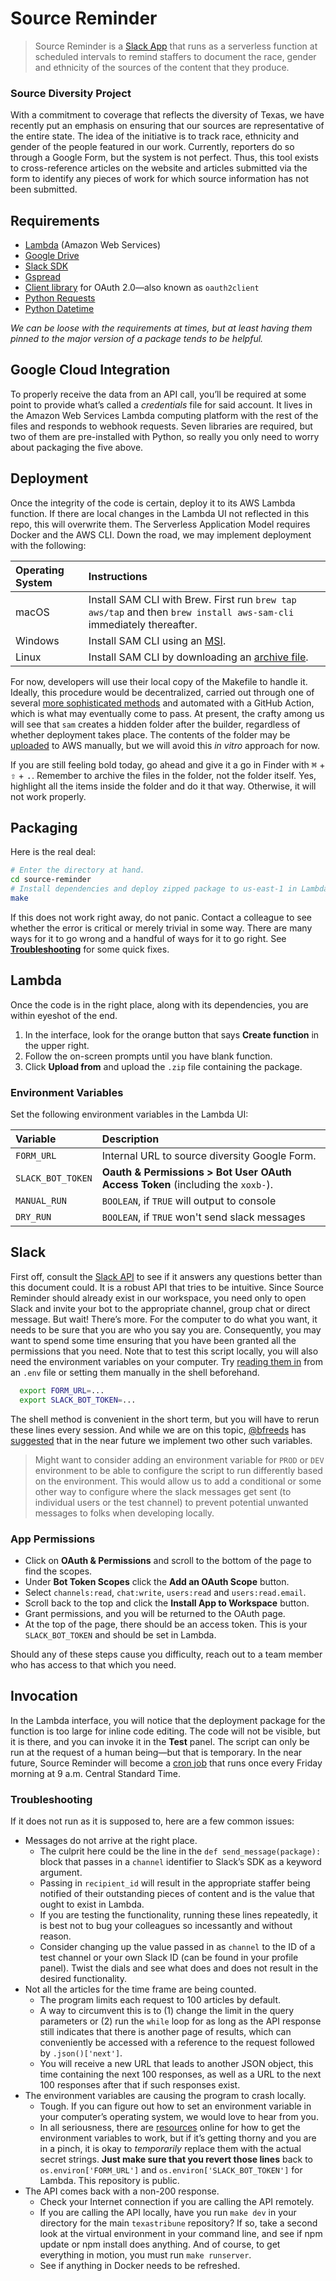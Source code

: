 # Source Reminder

> Source Reminder is a [Slack App](https://medium.com/glasswall-engineering/how-to-create-a-slack-bot-using-aws-lambda-in-1-hour-1dbc1b6f021c) that runs as a serverless function at scheduled intervals to remind staffers to document the race, gender and ethnicity of the sources of the content that they produce.
### Source Diversity Project
With a commitment to coverage that reflects the diversity of Texas, we have recently put an emphasis on ensuring
that our sources are representative of the entire state. The idea of the initiative is to track race, ethnicity and gender of the people featured in our work.
Currently, reporters do so through a Google Form, but the system is not perfect.
Thus, this tool exists to cross-reference articles on the website and articles submitted via the form to
identify any pieces of work for which source information has not been submitted.

## Requirements
* [Lambda](https://aws.amazon.com/free/?all-free-tier.sort-by=item.additionalFields.SortRank&all-free-tier.sort-order=asc&awsf.Free%20Tier%20Types=tier%23always-free) (Amazon Web Services)
* [Google Drive](https://www.google.com/drive/)
* [Slack SDK](https://slack.dev/node-slack-sdk/)
* [Gspread](https://github.com/burnash/gspread) 
* [Client library](https://github.com/googleapis/oauth2client) for OAuth 2.0&mdash;also known as `oauth2client`
* [Python Requests](https://docs.python-requests.org/)
* [Python Datetime](https://docs.python.org/3/library/datetime.html)

_We can be loose with the requirements at times, but at least having them pinned to the major version of a package tends to be helpful._

## Google Cloud Integration
To properly receive the data from an API call, you&rsquo;ll be required at some point to provide what&rsquo;s called a *credentials* file for said account.
It lives in the Amazon Web Services Lambda computing platform with the rest of the files and responds to webhook requests. Seven libraries are required, but two of them are pre-installed with Python, so really you only need to worry about packaging the five above.

## Deployment

Once the integrity of the code is certain, deploy it to its AWS Lambda function. If there are local changes in the Lambda UI not reflected in this repo, this will overwrite them. The Serverless Application Model
requires Docker and the AWS CLI. Down the road, we may implement deployment with the following:

| Operating System            | Instructions                                           |
| :------------------ | :---------------------------------------------------- |
| macOS          | Install SAM CLI with Brew. First run `brew tap aws/tap` and then `brew install aws-sam-cli` immediately thereafter.                   |
| Windows   | Install SAM CLI using an [MSI](https://github.com/awslabs/aws-sam-cli/releases/latest/download/AWS_SAM_CLI_64_PY3.msi). |
| Linux   | Install SAM CLI by downloading an [archive file](https://github.com/aws/aws-sam-cli/releases/latest/download/aws-sam-cli-linux-x86_64.zip). |
For now, developers will use their local copy of the Makefile to handle it.
Ideally, this procedure would be decentralized, carried out through one of several [more sophisticated methods](https://docs.aws.amazon.com/serverless-application-model/latest/developerguide/serverless-getting-started-hello-world.html) and automated with a GitHub Action, which is what may eventually come to pass.
At present, the crafty among us will see that `sam` creates a hidden folder after the builder, regardless of whether deployment takes place. The contents of the folder may be [uploaded](https://docs.aws.amazon.com/lambda/latest/dg/python-package.html) to AWS manually, but we will avoid this _in vitro_ approach for now.

If you are still feeling bold today, go ahead and give it a go in Finder with <kbd>⌘</kbd> + <kbd>⇧</kbd> + <kbd>.</kbd>. Remember to archive the files in the folder, not the folder itself. Yes, highlight all the items inside the folder and do it that way.
Otherwise, it will not work properly.

## Packaging

Here is the real deal:
```sh
# Enter the directory at hand.
cd source-reminder
# Install dependencies and deploy zipped package to us-east-1 in Lambda via Makefile.
make
```
If this does not work right away, do not panic. Contact a colleague to see whether the error is critical or merely trivial in some way.
There are many ways for it to go wrong and a handful of ways for it to go right. See [**Troubleshooting**](#troubleshooting) for some quick fixes.
## Lambda
Once the code is in the right place, along with its dependencies, you are within eyeshot of the end.
1. In the interface, look for the orange button that says **Create function** in the upper right.
2. Follow the on-screen prompts until you have blank function.
3. Click **Upload from** and upload the `.zip` file containing the package.
### Environment Variables
Set the following environment variables in the Lambda UI:

| Variable            | Description                                           |
| :------------------ | :---------------------------------------------------- |
| `FORM_URL`          | Internal URL to source diversity Google Form.                   |
| `SLACK_BOT_TOKEN`   | **Oauth & Permissions > Bot User OAuth Access Token** (including the `xoxb-`). |
| `MANUAL_RUN`        | `BOOLEAN`, if `TRUE` will output to console |
| `DRY_RUN`        | `BOOLEAN`, if `TRUE` won't send slack messages |
## Slack
First off, consult the [Slack API](https://api.slack.com/) to see if it answers any questions better than this document could.
It is a robust API that tries to be intuitive. Since Source Reminder should already exist in our workspace, you need only to open Slack and invite your bot to the appropriate channel, group chat or direct message.
But wait! There&rsquo;s more. For the computer to do what you want, it needs to be sure that you are who you say you are. Consequently, you may want to spend some time ensuring that you have been granted all the permissions that you need.
Note that to test this script locally, you will also need the environment variables on your computer. Try [reading them in](https://stackoverflow.com/questions/40216311/reading-in-environment-variables-from-an-environment-file) from an `.env` file or setting them manually in the shell beforehand.
```sh
  export FORM_URL=...
  export SLACK_BOT_TOKEN=...
```
The shell method is convenient in the short term, but you will have to rerun these lines every session.
And while we are on this topic, [@bfreeds](https://github.com/bfreeds) has [suggested](https://github.com/texastribune/tacobots/pull/7#discussion_r674945099) that in the near future we implement two other such variables.
> Might want to consider adding an environment variable for `PROD` or `DEV` environment to be able to configure the script to run differently based on the environment. This would allow us to add a conditional or some other way to configure where the slack messages get sent (to individual users or the test channel) to prevent potential unwanted messages to folks when developing locally.

### App Permissions
- Click on **OAuth & Permissions** and scroll to the bottom of the page to find the scopes. 
- Under **Bot Token Scopes** click the **Add an  OAuth Scope** button. 
- Select `channels:read`, `chat:write`, `users:read` and `users:read.email`.
- Scroll back to the top and click the **Install App to Workspace** button. 
- Grant permissions, and you will be returned to the OAuth page. 
- At the top of the page, there should be an access token. This is your `SLACK_BOT_TOKEN` and should be set in Lambda. 

Should any of these steps cause you difficulty, reach out to a team member who has access to that which you need.
## Invocation

In the Lambda interface, you will notice that the deployment package for the function is too large for inline code editing.
The code will not be visible, but it is there, and you can invoke it in the **Test** panel.
The script can only be run at the request of a human being&mdash;but that is temporary.
In the near future, Source Reminder will become a [cron job](https://www.freecodecamp.org/news/using-lambda-functions-as-cronjobs/) that runs once every Friday morning at 9 a.m. Central Standard Time.

### Troubleshooting

If it does not run as it is supposed to, here are a few common issues:
- Messages do not arrive at the right place.
    - The culprit here could be the line in the `def send_message(package):` block that passes in a `channel` identifier to Slack&rsquo;s SDK as a keyword argument.
    -  Passing in `recipient_id` will result in the appropriate staffer being notified of their outstanding pieces of content and is the value that ought to exist in Lambda.
    -  If you are testing the functionality, running these lines repeatedly, it is best not to bug your colleagues so incessantly and without reason.
    -   Consider changing up the value passed in as `channel` to the ID of a test channel or your own Slack ID (can be found in your profile panel). Twist the dials and see what does and does not result in the desired functionality.
- Not all the articles for the time frame are being counted.
    - The program limits each request to 100 articles by default.
    - A way to circumvent this is to (1) change the limit in the query parameters or (2) run the `while` loop for as long as the API response still indicates that there is another page of results, which can conveniently be accessed with a reference to the request followed by `.json()['next']`.
    - You will receive a new URL that leads to another JSON object, this time containing the next 100 responses, as well as a URL to the next 100 responses after that if such responses exist.
- The environment variables are causing the program to crash locally.
    - Tough. If you can figure out how to set an environment variable in your computer&rsquo;s operating system, we would love to hear from you.
    - In all seriousness, there are [resources](https://www.twilio.com/blog/environment-variables-python) online for how to get the environment variables to work, but if it&rsquo;s getting thorny and you are in a pinch, it is okay to _temporarily_ replace them with the actual secret strings. **Just make sure that you revert those lines** back to `os.environ['FORM_URL']` and `os.environ['SLACK_BOT_TOKEN']` for Lambda. This repository is public.
- The API comes back with a non-200 response.
    - Check your Internet connection if you are calling the API remotely.
    - If you are calling the API locally, have you run `make dev` in your directory for the main `texastribune` repository? If so, take a second look at the virtual environment in your command line, and see if npm update or npm install does anything. And of course, to get everything in motion, you must run `make runserver`.
    - See if anything in Docker needs to be refreshed.